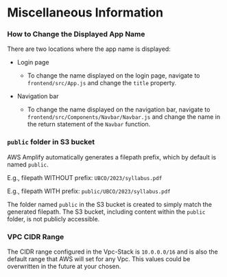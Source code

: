 # Miscellaneous Information

### How to Change the Displayed App Name
There are two locations where the app name is displayed:

- Login page
  - To change the name displayed on the login page, navigate to `frontend/src/App.js` and change the `title` property.    

- Navigation bar
  - To change the name displayed on the navigation bar, navigate to `frontend/src/Components/Navbar/Navbar.js` and change the name in the return statement of the `Navbar` function.

### `public` folder in S3 bucket
AWS Amplify automatically generates a filepath prefix, which by default is named `public`. 

E.g., filepath WITHOUT prefix: `UBCO/2023/syllabus.pdf` 

E.g., filepath WITH prefix: `public/UBCO/2023/syllabus.pdf` 

The folder named `public` in the S3 bucket is created to simply match the generated filepath. The S3 bucket, including content within the `public` folder, is not publicly accessible. 

### VPC CIDR Range

The CIDR range configured in the Vpc-Stack is `10.0.0.0/16` and is also the default range that AWS will set for any Vpc. This values could be overwritten in the future
at your chosen.
